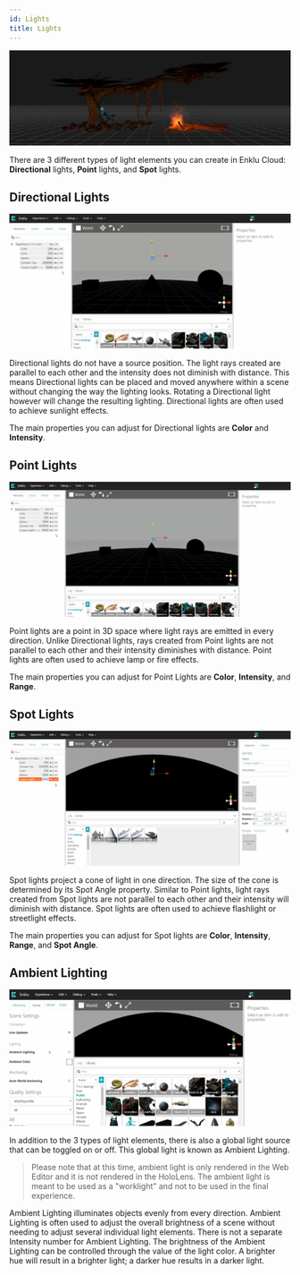 ```yaml
---
id: Lights
title: Lights
---
```


![Day and night cycle of a tree with a campfire.](/img/product/Lights_LightCycle.gif)

There are 3 different types of light elements you can create in Enklu Cloud: **Directional** lights, **Point** lights, and **Spot** lights.

## Directional Lights

![Cube, cone, and sphere with directional light illuminating them.](/img/product/Lights_CreateDirectionalLight.gif)

Directional lights do not have a source position. The light rays created are parallel to each other and the intensity does not diminish with distance. This means Directional lights can be placed and moved anywhere within a scene without changing the way the lighting looks. Rotating a Directional light however will change the resulting lighting. Directional lights are often used to achieve sunlight effects.

The main properties you can adjust for Directional lights are **Color** and **Intensity**.

## Point Lights

![Cube, cone, and sphere with a point light illuminating them.](/img/product/Lights_CreatePointLight.gif)

Point lights are a point in 3D space where light rays are emitted in every direction. Unlike Directional lights, rays created from Point lights are not parallel to each other and their intensity diminishes with distance. Point lights are often used to achieve lamp or fire effects.

The main properties you can adjust for Point Lights are **Color**, **Intensity**, and **Range**.

## Spot Lights

![Cube, cone, and sphere with a spot light illuminating them.](/img/product/Lights_CreateSpotLight.gif)

Spot lights project a cone of light in one direction. The size of the cone is determined by its Spot Angle property. Similar to Point lights, light rays created from Spot lights are not parallel to each other and their intensity will diminish with distance. Spot lights are often used to achieve flashlight or streetlight effects.

The main properties you can adjust for Spot lights are **Color**, **Intensity**, **Range**, and **Spot Angle**.

## Ambient Lighting

![Cube, cone, and sphere with ambient lighting illuminating them.](/img/product/Lights_AmbientLighting.gif)

In addition to the 3 types of light elements, there is also a global light source that can be toggled on or off. This global light is known as Ambient Lighting. 

> Please note that at this time, ambient light is only rendered in the Web Editor and it is not rendered in the HoloLens.  The ambient light is meant to be used as a "worklight" and not to be used in the final experience.

Ambient Lighting illuminates objects evenly from every direction. Ambient Lighting is often used to adjust the overall brightness of a scene without needing to adjust several individual light elements. There is not a separate Intensity number for Ambient Lighting. The brightness of the Ambient Lighting can be controlled through the value of the light color. A brighter hue will result in a brighter light; a darker hue results in a darker light.